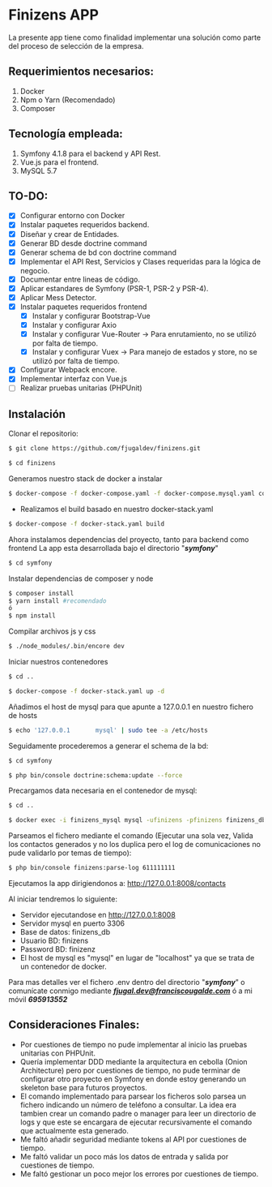 # Finizens APP
La presente app tiene como finalidad implementar una solución como parte del proceso de selección de la empresa.

## Requerimientos necesarios:
1. Docker
1. Npm o Yarn (Recomendado)
1. Composer

## Tecnología empleada:
1. Symfony 4.1.8 para el backend y API Rest.
1. Vue.js para el frontend.
1. MySQL 5.7

## TO-DO:
- [X] Configurar entorno con Docker
- [X] Instalar paquetes requeridos backend.
- [X] Diseñar y crear de Entidades.
- [X] Generar BD desde doctrine command
- [X] Generar schema de bd con doctrine command
- [X] Implementar el API Rest, Servicios y Clases requeridas para la lógica de negocio.
- [X] Documentar entre lineas de código.
- [X] Aplicar estandares de Symfony (PSR-1, PSR-2 y PSR-4).
- [X] Aplicar Mess Detector.
- [X] Instalar paquetes requeridos frontend
    - [X] Instalar y configurar Bootstrap-Vue
    - [X] Instalar y configurar Axio
    - [X] Instalar y configurar Vue-Router -> Para enrutamiento, no se utilizó por falta de tiempo.
    - [X] Instalar y configurar Vuex -> Para manejo de estados y store, no se utilizó por falta de tiempo.
- [X] Configurar Webpack encore.
- [X] Implementar interfaz con Vue.js
- [ ] Realizar pruebas unitarias (PHPUnit)

## Instalación

Clonar el repositorio:

```sh
$ git clone https://github.com/fjugaldev/finizens.git
```
```sh
$ cd finizens
```
Generamos nuestro stack de docker a instalar
```sh
$ docker-compose -f docker-compose.yaml -f docker-compose.mysql.yaml config > docker-stack.yaml
```
- Realizamos el build basado en nuestro docker-stack.yaml
```sh
$ docker-compose -f docker-stack.yaml build
```
Ahora instalamos dependencias del proyecto, tanto para backend como frontend
La app esta desarrollada bajo el directorio "***symfony***"

```sh
$ cd symfony
```
Instalar dependencias de composer y node

```sh
$ composer install
$ yarn install #recomendado
ó
$ npm install
```

Compilar archivos js y css

```sh
$ ./node_modules/.bin/encore dev 
```

Iniciar nuestros contenedores

```sh
$ cd ..
```

```sh
$ docker-compose -f docker-stack.yaml up -d
```

Añadimos el host de mysql para que apunte a 127.0.0.1 en nuestro fichero de hosts

```sh
$ echo '127.0.0.1       mysql' | sudo tee -a /etc/hosts
```

Seguidamente procederemos a generar el schema de la bd:

```sh
$ cd symfony
```
```sh
$ php bin/console doctrine:schema:update --force
```
Precargamos data necesaria en el contenedor de mysql:

```sh
$ cd ..
```

```sh
$ docker exec -i finizens_mysql mysql -ufinizens -pfinizens finizens_db < symfony/finizens_db_communication_type.sql
```

Parseamos el fichero mediante el comando (Ejecutar una sola vez, Valida los contactos generados y no los duplica pero el log de comunicaciones no pude validarlo por temas de tiempo):

```sh
$ php bin/console finizens:parse-log 611111111
```

Ejecutamos la app dirigiendonos a: http://127.0.0.1:8008/contacts

Al iniciar tendremos lo siguiente: 
- Servidor ejecutandose en http://127.0.0.1:8008
- Servidor mysql en puerto 3306
- Base de datos: finizens_db
- Usuario BD: finizens
- Password BD: finizenz
- El host de mysql es "mysql" en lugar de "localhost" ya que se trata de un contenedor de docker.

Para mas detalles ver el fichero .env dentro del directorio "***symfony***" o comunícate conmigo mediante ***fjugal.dev@franciscougalde.com*** ó a mi móvil ***695913552***

## Consideraciones Finales:
- Por cuestiones de tiempo no pude implementar al inicio las pruebas unitarias con PHPUnit.
- Quería implementar DDD mediante la arquitectura en cebolla (Onion Architecture) pero por cuestiones de tiempo, no pude terminar de configurar otro proyecto en Symfony en donde estoy generando un skeleton base para futuros proyectos.
- El comando implementado para parsear los ficheros solo parsea un fichero indicando un número de teléfono a consultar. La idea era tambien crear un comando padre o manager para leer un directorio de logs y que este se encargara de ejecutar recursivamente el comando que actualmente esta generado.
- Me faltó añadir seguridad mediante tokens al API por cuestiones de tiempo.
- Me faltó validar un poco más los datos de entrada y salida por cuestiones de tiempo.
- Me faltó gestionar un poco mejor los errores por cuestiones de tiempo.




